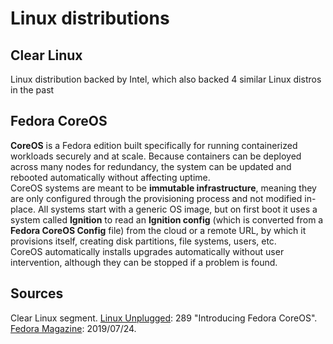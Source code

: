 # Linux distributions

## Clear Linux
Linux distribution backed by Intel, which also backed 4 similar Linux distros in the past 

## Fedora CoreOS
**CoreOS** is a Fedora edition built specifically for running containerized workloads securely and at scale. Because containers can be deployed across many nodes for redundancy, the system can be updated and rebooted automatically without affecting uptime.\
CoreOS systems are meant to be **immutable infrastructure**, meaning they are only configured through the provisioning process and not modified in-place. All systems start with a generic OS image, but on first boot it uses a system called **Ignition** to read an **Ignition config** (which is converted from a **Fedora CoreOS Config** file) from the cloud or a remote URL, by which it provisions itself, creating disk partitions, file systems, users, etc.\
CoreOS automatically installs upgrades automatically without user intervention, although they can be stopped if a problem is found.

## Sources
  Clear Linux segment. [Linux Unplugged](../sources/sources.md): 289
  "Introducing Fedora CoreOS". [Fedora Magazine](https://fedoramagazine.org/introducing-fedora-coreos/): 2019/07/24.
